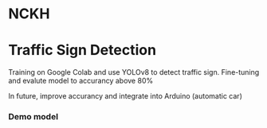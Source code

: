 # NCKH
<h1>Traffic Sign Detection</h1>
<p>Training on Google Colab and use YOLOv8 to detect traffic sign. Fine-tuning and evalute model to accurancy above 80%</p>
<p>In future, improve accurancy and integrate into Arduino (automatic car)</p>

<h3>Demo model</h3>
